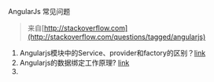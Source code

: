 AngularJs 常见问题
> 来自[http://stackoverflow.com](http://stackoverflow.com/questions/tagged/angularjs)  

1. Angularjs模块中的Service、provider和factory的区别？[link](http://stackoverflow.com/questions/15666048/service-vs-provider-vs-factory)  
1. Angularjs的数据绑定工作原理? [link](http://stackoverflow.com/questions/9682092/databinding-in-angularjs)  
1.   